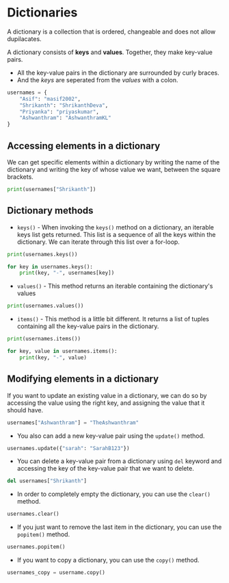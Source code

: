 # Dictionaries

A dictionary is a collection that is ordered, changeable and does not allow dupilacates.

A dictionary consists of **keys** and **values**. Together, they make key-value pairs. 

* All the key-value pairs in the dictionary are surrounded by curly braces.
* And the _keys_ are seperated from the _values_ with a colon.

```python
usernames = {
    "Asif": "masif2002",
    "Shrikanth": "ShrikanthDeva",
    "Priyanka": "priyaskumar",
    "Ashwanthram": "AshwanthramKL"
}
```
## Accessing elements in a dictionary

We can get specific elements within a dictionary by writing the name of the dictionary and writing the key of whose value we want, between the square brackets. 
```python
print(usernames["Shrikanth"])
```

## Dictionary methods
* `keys()` - When invoking the `keys()` method on a dictionary, an iterable keys list gets returned. This list is a sequence of all the keys within the dictionary. We can iterate through this list over a for-loop.

```python
print(usernames.keys())

for key in usernames.keys():
    print(key, "-", usernames[key])
```

* `values()` - This method returns an iterable containing the dictionary's values 
```python
print(usernames.values())
```
* `items()` - This method is a little bit different. It returns a list of tuples containing all the key-value pairs in the dictionary.
```python
print(usernames.items())

for key, value in usernames.items():
    print(key, "-", value)
```

## Modifying elements in a dictionary

If you want to update an existing value in a dictionary, we can do so by accessing the value using the right key, and assigning the value that it should have.
```python
usernames["Ashwanthram"] = "TheAshwanthram"
```

* You also can add a new key-value pair using the `update()` method.
```python
usernames.update({"sarah": "SarahB123"})
``` 

* You can delete a key-value pair from a dictionary using `del` keyword and accessing the key of the key-value pair that we want to delete.
```python
del usernames["Shrikanth"]
```

* In order to completely empty the dictionary, you can use the `clear()` method.
```python
usernames.clear()
```

* If you just want to remove the last item in the dictionary, you can use the `popitem()` method. 
```python
usernames.popitem()
``` 

* If you want to copy a dictionary, you can use the `copy()` method.
```python
usernames_copy = username.copy()
```